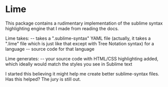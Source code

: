 # Lime

This package contains a rudimentary implementation of the sublime syntax highlighting engine that I made from reading the docs.

Lime takes:
-- takes a ".sublime-syntax" YAML file (actually, it takes a ".lime" file which is just like that except with Tree Notation syntax) for a language
-- source code for that language

Lime generates:
-- your source code with HTML/CSS highlighting added, which ideally would match the styles you see in Sublime text

I started this believing it might help me create better sublime-syntax files. Has this helped? The jury is still out.


